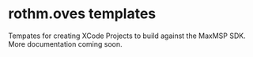 # rothm.oves templates

Tempates for creating XCode Projects to build against the MaxMSP SDK. More documentation coming
soon.
